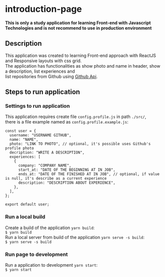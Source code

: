 # introduction-page  
**This is only a study application for learning Front-end with Javascript Technologies and is not recommend to use in production environment**  

## Description
This application was created to learning Front-end approach with ReactJS and Responsive layouts with css grid.  
The application has functionalities as show photo and name in header, show a description, list experiences and  
list repositories from Github using [Github Api](https://developer.github.com/v3/).
  
## Steps to run application  
### Settings to run application  
This application requires create file `config.profile.js` in path `./src/`,  
there is a file example named as `config.profile.example.js`:  
  
```
const user = {
  username: "USERNAME GITHUB",
  name: "NAME",
  photo: "LINK TO PHOTO", // optional, it's possible uses Github's profile photo 
  decription: "WRITE A DESCRIPTION",
  experiences: [
    {
      company: "COMPANY NAME",
      start_at: "DATE OF THE BEGINNING AT IN JOB",
      ends_at: "DATE OF THE FINISHED AT IN JOB", // optional, if value is null, it's describe as a current experience
      description: "DESCRIPTION ABOUT EXPERIENCE",
    },
  ],
};

export default user;
```  
  
### Run a local build  
  
Create a build of the application `yarn build`:  
`$ yarn build`  
Run a local server from build of the application `yarn serve -s build`:  
`$ yarn serve -s build`  
  
### Run page to development
  
Run a application to development `yarn start`:  
`$ yarn start`
